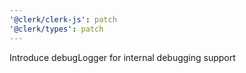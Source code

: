 ```yaml
---
'@clerk/clerk-js': patch
'@clerk/types': patch
---
```


Introduce debugLogger for internal debugging support
